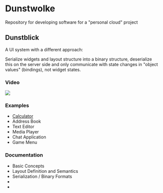 # Dunstwolke

Repository for developing software for a "personal cloud" project

## Dunstblick

A UI system with a different approach:

Serialize widgets and layout structure into a binary structure, deserialize this on the server side
and only communicate with state changes in "object values" (bindings), not
widget states.

### Video

[![](https://mq32.de/public/screenshot/951e859e400b506b1e6f8cedf0838b4d.png
)](https://mq32.de/public/dunstwolke-04.mp4)

### Examples

- [Calculator](https://github.com/MasterQ32/Dunstwolke/tree/master/dunstwolke/examples/calculactor)
- Address Book
- Text Editor
- Media Player
- Chat Application
- Game Menu

### Documentation

- Basic Concepts
- Layout Definition and Semantics
- Serialization / Binary Formats
- 
- 
